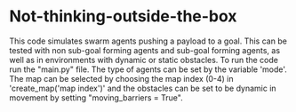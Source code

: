 # Not-thinking-outside-the-box

This code simulates swarm agents pushing a payload to a goal. This can be tested with non sub-goal forming agents and sub-goal forming agents, as well as in environments with dynamic or static obstacles. To run the code run the "main.py" file. The type of agents can be set by the variable 'mode'. The map can be selected by choosing the map index (0-4) in 'create_map('map index')' and the obstacles can be set to be dynamic in movement by setting "moving_barriers = True".